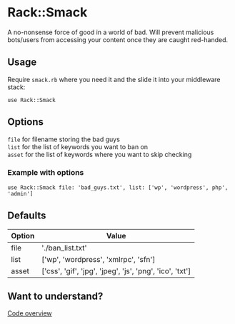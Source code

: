 # Rack::Smack

A no-nonsense force of good in a world of bad. Will prevent malicious bots/users from accessing your content once they are caught red-handed.

## Usage
Require `smack.rb` where you need it and the slide it into your middleware stack:

```
use Rack::Smack
```

## Options
`file`  for filename storing the bad guys  
`list`  for the list of keywords you want to ban on  
`asset` for the list of keywords where you want to skip checking  

### Example with options
```
use Rack::Smack file: 'bad_guys.txt', list: ['wp', 'wordpress', php', 'admin']
```

## Defaults
|Option|Value|
|-|-|
|file|'./ban_list.txt'|
|list|['wp', 'wordpress', 'xmlrpc', 'sfn']|
|asset|['css', 'gif', 'jpg', 'jpeg', 'js', 'png', 'ico', 'txt']| 

## Want to understand?
[Code overview]()
